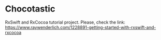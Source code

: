 # Chocotastic
RxSwift and RxCocoa tutorial project. Please, check the link: https://www.raywenderlich.com/1228891-getting-started-with-rxswift-and-rxcocoa
